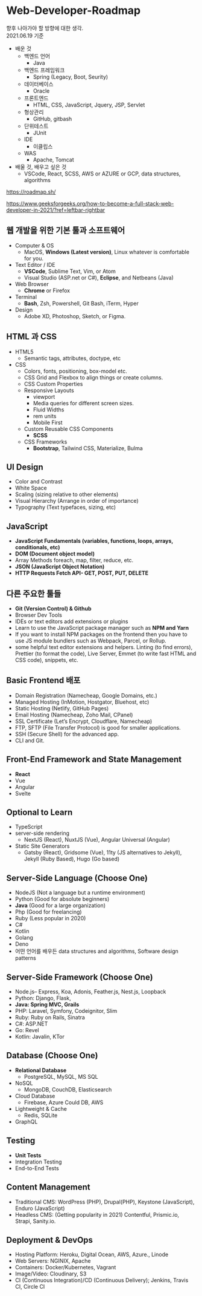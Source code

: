 # Web-Developer-Roadmap
향후 나아가야 할 방향에 대한 생각.<br>
2021.06.19 기준
+ 배운 것
  + 백엔드 언어
    + Java
  + 백엔드 프레임워크
    + Spring (Legacy, Boot, Seurity)
  + 데이터베이스
    + Oracle
  + 프론트엔드
    + HTML, CSS, JavaScript, Jquery, JSP, Servlet
  + 형상관리
    + GitHub, gitbash
  + 단위테스트
    + JUnit
  + IDE
    + 이클립스
  + WAS
    + Apache, Tomcat
+ 배울 것, 배우고 싶은 것
  + VSCode, React, SCSS, AWS or AZURE or GCP, data structures, algorithms

https://roadmap.sh/

https://www.geeksforgeeks.org/how-to-become-a-full-stack-web-developer-in-2021/?ref=leftbar-rightbar


## 웹 개발을 위한 기본 툴과 소프트웨어
+ Computer & OS
  + MacOS, **Windows (Latest version)**, Linux
  whatever is comfortable for you.
+ Text Editor / IDE
  + **VSCode**, Sublime Text, Vim, or Atom
  + Visual Studio (ASP.net or C#), **Eclipse**, and Netbeans (Java)
+ Web Browser
  + **Chrome** or Firefox
+ Terminal
  + **Bash**, Zsh, Powershell, Git Bash, iTerm, Hyper
+ Design 
  + Adobe XD, Photoshop, Sketch, or Figma.

## HTML 과 CSS
+ HTML5
  + Semantic tags, attributes, doctype, etc
+ CSS
  + Colors, fonts, positioning, box-model etc.  
  + CSS Grid and Flexbox to align things or create columns.
  + CSS Custom Properties
  + Responsive Layouts
    + viewport
    + Media queries for different screen sizes.
    + Fluid Widths
    + rem units
    + Mobile First
  + Custom Reusable CSS Components
    + **SCSS**
  + CSS Frameworks
    + **Bootstrap**, Tailwind CSS, Materialize, Bulma

## UI Design
+ Color and Contrast
+ White Space
+ Scaling (sizing relative to other elements)
+ Visual Hierarchy (Arrange in order of importance)
+ Typography (Text typefaces, sizing, etc)

## JavaScript
+ **JavaScript Fundamentals (variables, functions, loops, arrays, conditionals, etc)**
+ **DOM (Document object model)**
+ Array Methods foreach, map, filter, reduce, etc.
+ **JSON (JavaScript Object Notation)**
+ **HTTP Requests Fetch API- GET, POST, PUT, DELETE**

## 다른 주요한 툴들
+ **Git (Version Control) & Github**
+ Browser Dev Tools
+ IDEs or text editors add extensions or plugins 
+ Learn to use the JavaScript package manager such as **NPM and Yarn**
+ If you want to install NPM packages on the frontend then you have to use JS module bundlers such as Webpack, Parcel, or Rollup.
+ some helpful text editor extensions and helpers. Linting (to find errors), Prettier (to format the code), Live Server, Emmet (to write fast HTML and CSS code), snippets, etc.

## Basic Frontend 배포
+ Domain Registration (Namecheap, Google Domains, etc.)
+ Managed Hosting (InMotion, Hostgator, Bluehost, etc)
+ Static Hosting (Netlify, GitHub Pages)
+ Email Hosting (Namecheap, Zoho Mail, CPanel)
+ SSL Certificate (Let’s Encrypt, Cloudflare, Namecheap)
+ FTP, SFTP (File Transfer Protocol) is good for smaller applications.
+ SSH (Secure Shell) for the advanced app.
+ CLI and Git.

## Front-End Framework and State Management
+ **React**
+ Vue
+ Angular
+ Svelte

## Optional to Learn
+ TypeScript
+ server-side rendering
  + NextJS (React), NuxtJS (Vue), Angular Universal (Angular)
+ Static Site Generators
  + Gatsby (React), Gridsome (Vue), 11ty (JS alternatives to Jekyll), Jekyll (Ruby Based), Hugo (Go based)

## Server-Side Language (Choose One)
+ NodeJS (Not a language but a runtime environment)
+ Python (Good for absolute beginners)
+ **Java** (Good for a large organization)
+ Php (Good for freelancing)
+ Ruby (Less popular in 2020)
+ C#
+ Kotlin
+ Golang
+ Deno
+ 어떤 언어를 배우든 data structures and algorithms, Software design patterns

## Server-Side Framework (Choose One)
+ Node.js– Express, Koa, Adonis, Feather.js, Nest.js, Loopback
+ Python: Django, Flask,
+ **Java: Spring MVC, Grails**
+ PHP: Laravel, Symfony, Codeignitor, Slim
+ Ruby: Ruby on Rails, Sinatra
+ C#: ASP.NET
+ Go: Revel
+ Kotlin: Javalin, KTor

## Database (Choose One)
+ **Relational Database**
  + PostgreSQL, MySQL, MS SQL
+ NoSQL
  + MongoDB, CouchDB, Elasticsearch
+ Cloud Database
  + Firebase, Azure Could DB, AWS
+ Lightweight & Cache
  + Redis, SQLite
+ GraphQL

## Testing
+ **Unit Tests**
+ Integration Testing
+ End-to-End Tests

## Content Management
+ Traditional CMS: WordPress (PHP), Drupal(PHP), Keystone (JavaScript), Enduro (JavaScript)
+ Headless CMS: (Getting popularity in 2021) Contentful, Prismic.io, Strapi, Sanity.io.

## Deployment & DevOps
+ Hosting Platform: Heroku, Digital Ocean, AWS, Azure., Linode
+ Web Servers: NGINIX, Apache
+ Containers: Docker/Kubernetes, Vagrant
+ Image/Video: Cloudinary, S3
+ CI (Continuous Integration)/CD (Continuous Delivery); Jenkins, Travis CI, Circle CI











